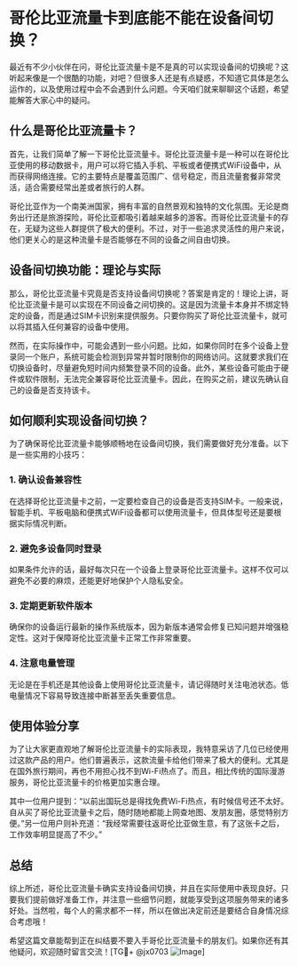 # 哥伦比亚流量卡到底能不能在设备间切换？

最近有不少小伙伴在问，哥伦比亚流量卡是不是真的可以实现设备间的切换呢？这听起来像是一个很酷的功能，对吧？但很多人还是有点疑惑，不知道它具体是怎么运作的，以及使用过程中会不会遇到什么问题。今天咱们就来聊聊这个话题，希望能解答大家心中的疑问。

## 什么是哥伦比亚流量卡？

首先，让我们简单了解一下哥伦比亚流量卡。哥伦比亚流量卡是一种可以在哥伦比亚使用的移动数据卡，用户可以将它插入手机、平板或者便携式WiFi设备中，从而获得网络连接。它的主要特点是覆盖范围广、信号稳定，而且流量套餐非常灵活，适合需要经常出差或者旅行的人群。

哥伦比亚作为一个南美洲国家，拥有丰富的自然景观和独特的文化氛围。无论是商务出行还是旅游探险，哥伦比亚都吸引着越来越多的游客。而哥伦比亚流量卡的存在，无疑为这些人群提供了极大的便利。不过，对于一些追求灵活性的用户来说，他们更关心的是这种流量卡是否能够在不同的设备之间自由切换。

## 设备间切换功能：理论与实际

那么，哥伦比亚流量卡究竟是否支持设备间切换呢？答案是肯定的！理论上讲，哥伦比亚流量卡是可以实现在不同设备之间切换的。这是因为流量卡本身并不绑定特定的设备，而是通过SIM卡识别来提供服务。只要你购买了哥伦比亚流量卡，就可以将其插入任何兼容的设备中使用。

然而，在实际操作中，可能会遇到一些小问题。比如，如果你同时在多个设备上登录同一个账户，系统可能会检测到异常并暂时限制你的网络访问。这就要求我们在切换设备时，尽量避免短时间内频繁登录不同的设备。此外，某些设备可能由于硬件或软件限制，无法完全兼容哥伦比亚流量卡。因此，在购买之前，建议先确认自己的设备是否支持该卡。

## 如何顺利实现设备间切换？

为了确保哥伦比亚流量卡能够顺畅地在设备间切换，我们需要做好充分准备。以下是一些实用的小技巧：

### 1. 确认设备兼容性
在选择哥伦比亚流量卡之前，一定要检查自己的设备是否支持SIM卡。一般来说，智能手机、平板电脑和便携式WiFi设备都可以使用流量卡，但具体型号还是要根据实际情况判断。

### 2. 避免多设备同时登录
如果条件允许的话，最好每次只在一个设备上登录哥伦比亚流量卡。这样不仅可以避免不必要的麻烦，还能更好地保护个人隐私安全。

### 3. 定期更新软件版本
确保你的设备运行最新的操作系统版本，因为新版本通常会修复已知问题并增强稳定性。这对于保障哥伦比亚流量卡正常工作非常重要。

### 4. 注意电量管理
无论是在手机还是其他设备上使用哥伦比亚流量卡，请记得随时关注电池状态。低电量情况下容易导致连接中断甚至丢失重要信息。

## 使用体验分享

为了让大家更直观地了解哥伦比亚流量卡的实际表现，我特意采访了几位已经使用过这款产品的用户。他们普遍表示，这款流量卡给他们带来了极大的便利。尤其是在国外旅行期间，再也不用担心找不到Wi-Fi热点了。而且，相比传统的国际漫游服务，哥伦比亚流量卡的价格更加实惠合理。

其中一位用户提到：“以前出国玩总是得找免费Wi-Fi热点，有时候信号还不太好。自从买了哥伦比亚流量卡之后，随时随地都能上网查地图、发朋友圈，感觉特别方便。”另一位用户则补充道：“我经常需要往返哥伦比亚做生意，有了这张卡之后，工作效率明显提高了不少。”

## 总结

综上所述，哥伦比亚流量卡确实支持设备间切换，并且在实际使用中表现良好。只要我们提前做好准备工作，并注意一些细节问题，就能享受到这项服务带来的诸多好处。当然啦，每个人的需求都不一样，所以在做出决定前还是要结合自身情况综合考虑哦！

希望这篇文章能帮到正在纠结要不要入手哥伦比亚流量卡的朋友们。如果你还有其他疑问，欢迎随时留言交流！[TG💪+ @jx0703 ![Image](https://github.com/user-attachments/assets/dbca1d08-cadb-493c-b0ec-ad6f7a83f270)]